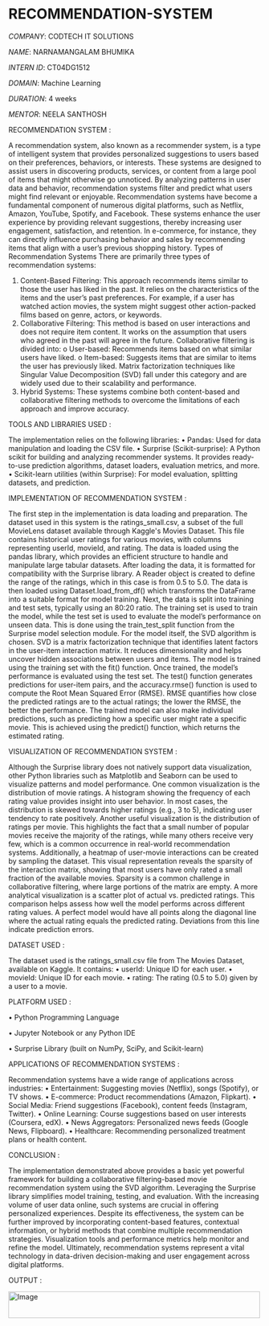 # RECOMMENDATION-SYSTEM

*COMPANY*: CODTECH IT SOLUTIONS

*NAME*: NARNAMANGALAM BHUMIKA

*INTERN ID*: CT04DG1512

*DOMAIN*: Machine Learning

*DURATION*: 4 weeks

*MENTOR*: NEELA SANTHOSH

RECOMMENDATION SYSTEM :

A recommendation system, also known as a recommender system, is a type of intelligent system that provides personalized suggestions to users based on their preferences, behaviors, or interests. These systems are designed to assist users in discovering products, services, or content from a large pool of items that might otherwise go unnoticed. By analyzing patterns in user data and behavior, recommendation systems filter and predict what users might find relevant or enjoyable.
Recommendation systems have become a fundamental component of numerous digital platforms, such as Netflix, Amazon, YouTube, Spotify, and Facebook. These systems enhance the user experience by providing relevant suggestions, thereby increasing user engagement, satisfaction, and retention. In e-commerce, for instance, they can directly influence purchasing behavior and sales by recommending items that align with a user’s previous shopping history.
Types of Recommendation Systems
There are primarily three types of recommendation systems:
1.	Content-Based Filtering:
This approach recommends items similar to those the user has liked in the past. It relies on the characteristics of the items and the user’s past preferences. For example, if a user has watched action movies, the system might suggest other action-packed films based on genre, actors, or keywords.
2.	Collaborative Filtering:
This method is based on user interactions and does not require item content. It works on the assumption that users who agreed in the past will agree in the future. Collaborative filtering is divided into:
o	User-based: Recommends items based on what similar users have liked.
o	Item-based: Suggests items that are similar to items the user has previously liked.
Matrix factorization techniques like Singular Value Decomposition (SVD) fall under this category and are widely used due to their scalability and performance.
3.	Hybrid Systems:
These systems combine both content-based and collaborative filtering methods to overcome the limitations of each approach and improve accuracy.

TOOLS AND LIBRARIES USED :

The implementation relies on the following libraries:
•	Pandas: Used for data manipulation and loading the CSV file.
•	Surprise (Scikit-surprise): A Python scikit for building and analyzing recommender systems. It provides ready-to-use prediction algorithms, dataset loaders, evaluation metrics, and more.
•	Scikit-learn utilities (within Surprise): For model evaluation, splitting datasets, and prediction.

IMPLEMENTATION OF RECOMMENDATION SYSTEM :

The first step in the implementation is data loading and preparation. The dataset used in this system is the ratings_small.csv, a subset of the full MovieLens dataset available through Kaggle's Movies Dataset. This file contains historical user ratings for various movies, with columns representing userId, movieId, and rating. The data is loaded using the pandas library, which provides an efficient structure to handle and manipulate large tabular datasets.
After loading the data, it is formatted for compatibility with the Surprise library. A Reader object is created to define the range of the ratings, which in this case is from 0.5 to 5.0. The data is then loaded using Dataset.load_from_df() which transforms the DataFrame into a suitable format for model training.
Next, the data is split into training and test sets, typically using an 80:20 ratio. The training set is used to train the model, while the test set is used to evaluate the model’s performance on unseen data. This is done using the train_test_split function from the Surprise model selection module.
For the model itself, the SVD algorithm is chosen. SVD is a matrix factorization technique that identifies latent factors in the user-item interaction matrix. It reduces dimensionality and helps uncover hidden associations between users and items. The model is trained using the training set with the fit() function.
Once trained, the model’s performance is evaluated using the test set. The test() function generates predictions for user-item pairs, and the accuracy.rmse() function is used to compute the Root Mean Squared Error (RMSE). RMSE quantifies how close the predicted ratings are to the actual ratings; the lower the RMSE, the better the performance.
The trained model can also make individual predictions, such as predicting how a specific user might rate a specific movie. This is achieved using the predict() function, which returns the estimated rating.

VISUALIZATION OF RECOMMENDATION SYSTEM :

Although the Surprise library does not natively support data visualization, other Python libraries such as Matplotlib and Seaborn can be used to visualize patterns and model performance.
One common visualization is the distribution of movie ratings. A histogram showing the frequency of each rating value provides insight into user behavior. In most cases, the distribution is skewed towards higher ratings (e.g., 3 to 5), indicating user tendency to rate positively.
Another useful visualization is the distribution of ratings per movie. This highlights the fact that a small number of popular movies receive the majority of the ratings, while many others receive very few, which is a common occurrence in real-world recommendation systems.
Additionally, a heatmap of user-movie interactions can be created by sampling the dataset. This visual representation reveals the sparsity of the interaction matrix, showing that most users have only rated a small fraction of the available movies. Sparsity is a common challenge in collaborative filtering, where large portions of the matrix are empty.
A more analytical visualization is a scatter plot of actual vs. predicted ratings. This comparison helps assess how well the model performs across different rating values. A perfect model would have all points along the diagonal line where the actual rating equals the predicted rating. Deviations from this line indicate prediction errors. 

DATASET USED :

The dataset used is the ratings_small.csv file from The Movies Dataset, available on Kaggle. It contains:
•	userId: Unique ID for each user.
•	movieId: Unique ID for each movie.
•	rating: The rating (0.5 to 5.0) given by a user to a movie.

PLATFORM USED :

•	Python Programming Language

•	Jupyter Notebook or any Python IDE

•	Surprise Library (built on NumPy, SciPy, and Scikit-learn)

APPLICATIONS OF RECOMMENDATION SYSTEMS :

Recommendation systems have a wide range of applications across industries:
•	Entertainment: Suggesting movies (Netflix), songs (Spotify), or TV shows.
•	E-commerce: Product recommendations (Amazon, Flipkart).
•	Social Media: Friend suggestions (Facebook), content feeds (Instagram, Twitter).
•	Online Learning: Course suggestions based on user interests (Coursera, edX).
•	News Aggregators: Personalized news feeds (Google News, Flipboard).
•	Healthcare: Recommending personalized treatment plans or health content.

CONCLUSION :

The implementation demonstrated above provides a basic yet powerful framework for building a collaborative filtering-based movie recommendation system using the SVD algorithm. Leveraging the Surprise library simplifies model training, testing, and evaluation. With the increasing volume of user data online, such systems are crucial in offering personalized experiences.
Despite its effectiveness, the system can be further improved by incorporating content-based features, contextual information, or hybrid methods that combine multiple recommendation strategies. Visualization tools and performance metrics help monitor and refine the model. Ultimately, recommendation systems represent a vital technology in data-driven decision-making and user engagement across digital platforms.

OUTPUT :

<img width="501" height="53" alt="Image" src="https://github.com/user-attachments/assets/13a17be4-6d9f-46b6-abfa-a4e295e84657" />
